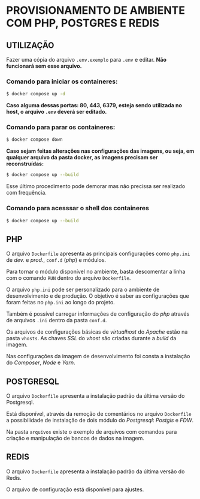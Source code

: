# PROVISIONAMENTO DE AMBIENTE COM PHP, POSTGRES E REDIS

## UTILIZAÇÃO

Fazer uma cópia do arquivo ```.env.exemplo``` para ```.env``` e editar. **Não funcionará sem esse arquivo.**

### Comando para iniciar os containeres:

```bash
$ docker compose up -d
```

**Caso alguma dessas portas: 80, 443, 6379, esteja sendo utilizada no host, o arquivo ```.env``` deverá ser editado.**

### Comando para parar os containeres:

```bash
$ docker compose down
```

**Caso sejam feitas alterações nas configurações das imagens, ou seja, em qualquer arquivo da pasta docker, as imagens precisam ser reconstruídas:**

```bash
$ docker compose up --build
```

Esse último procedimento pode demorar mas não precissa ser realizado com frequência.

### Comando para acesssar o shell dos containeres

```bash
$ docker compose up --build
```

## PHP

O arquivo ```Dockerfile``` apresenta as principais configurações como ```php.ini``` de *dev.* e *prod.*, ```conf.d``` (*php*) e módulos.

Para tornar o módulo disponível no ambiente, basta descomentar a linha com o comando ```RUN``` dentro do arquivo ```Dockerfile```.

O arquivo ```php.ini``` pode ser personalizado para o ambiente de desenvolvimento e de produção. O objetivo é saber as configurações que foram feitas no ```php.ini``` ao longo do projeto.

Também é possível carregar informações de configuração do *php* através de arquivos ```.ini``` dentro da pasta ```conf.d```.

Os arquivos de configurações básicas de *virtualhost* do *Apache* estão na pasta ```vhosts```. As chaves *SSL* do *vhost* são criadas durante a *build* da imagem.

Nas configurações da imagem de desenvolvimento foi consta a instalação do *Composer*, *Node* e *Yarn*.

## POSTGRESQL

O arquivo ```Dockerfile``` apresenta a instalação padrão da última versão do Postgresql.

Está disponível, através da remoção de comentários no arquivo ```Dockerfile``` a possibilidade de instalação de dois módulo do *Postgresql*: *Postgis* e *FDW*.

Na pasta ```arquivos``` existe o exemplo de arquivos com comandos para criação e manipulação de bancos de dados na imagem.

## REDIS

O arquivo ```Dockerfile``` apresenta a instalação padrão da última versão do Redis.

O arquivo de configuração está disponível para ajustes.

